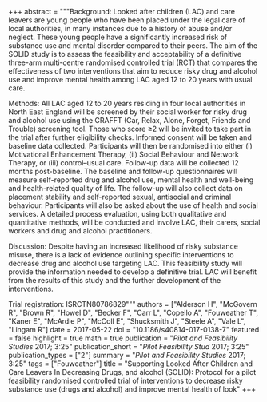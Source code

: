 +++
abstract = """Background: Looked after children (LAC) and care leavers are young people who have been placed under the legal care of local authorities, in many instances due to a history of abuse and/or neglect. These young people have a significantly increased risk of substance use and mental disorder compared to their peers. The aim of the SOLID study is to assess the feasibility and acceptability of a definitive three-arm multi-centre randomised controlled trial (RCT) that compares the effectiveness of two interventions that aim to reduce risky drug and alcohol use and improve mental health among LAC aged 12 to 20 years with usual care.

Methods: All LAC aged 12 to 20 years residing in four local authorities in North East England will be screened by their social worker for risky drug and alcohol use using the CRAFFT (Car, Relax, Alone, Forget, Friends and Trouble) screening tool. Those who score ≥2 will be invited to take part in the trial after further eligibility checks. Informed consent will be taken and baseline data collected. Participants will then be randomised into either (i) Motivational Enhancement Therapy, (ii) Social Behaviour and Network Therapy, or (iii) control–usual care. Follow-up data will be collected 12 months post-baseline. The baseline and follow-up questionnaires will measure self-reported drug and alcohol use, mental health and well-being and health-related quality of life. The follow-up will also collect data on placement stability and self-reported sexual, antisocial and criminal behaviour. Participants will also be asked about the use of health and social services. A detailed process evaluation, using both qualitative and quantitative methods, will be conducted and involve LAC, their carers, social workers and drug and alcohol practitioners.

Discussion: Despite having an increased likelihood of risky substance misuse, there is a lack of evidence outlining specific interventions to decrease drug and alcohol use targeting LAC. This feasibility study will provide the information needed to develop a definitive trial. LAC will benefit from the results of this study and the further development of the interventions.

Trial registration: ISRCTN80786829"""
authors = ["Alderson H", "McGovern R", "Brown R", "Howel D", "Becker F", "Carr L", "Copello A", "Fouweather T", "Kaner E", "McArdle P", "McColl E", "Shucksmith J", "Steele A", "Vale L", "Lingam R"]
date = 2017-05-22
doi = "10.1186/s40814-017-0138-7"
featured = false
highlight = true
math = true
publication = "*Pilot and Feasibility Studies* 2017; 3:25"
publication_short = "*Pilot Feasibility Stud* 2017; 3:25"
publication_types = ["2"]
summary = "*Pilot and Feasibility Studies* 2017; 3:25"
tags = ["Fouweather"]
title = "Supporting Looked After Children and Care Leavers In Decreasing Drugs, and alcohol (SOLID): Protocol for a pilot feasibility randomised controlled trial of interventions to decrease risky substance use (drugs and alcohol) and improve mental health of look"
+++

